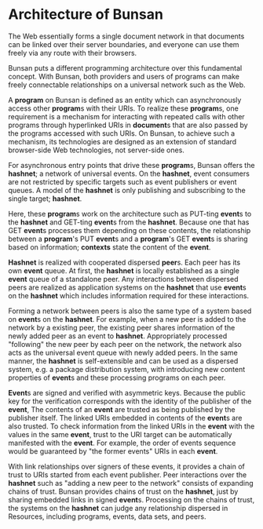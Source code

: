 # Architecture of Bunsan

The Web essentially forms a single document network in that
documents can be linked over their server boundaries,
and everyone can use them freely via any route with their browsers.

Bunsan puts a different programming architecture over this fundamental concept.
With Bunsan, both providers and users of programs can 
make freely connectable relationships
on a universal network such as the Web.

A **program** on Bunsan is defined as an entity which can asynchronously 
access other **program**s with their URIs.
To realize these **program**s, one requirement is a mechanism for
interacting with repeated calls with other programs
through hyperlinked URIs in **document**s 
that are also passed by the programs accessed with such URIs.
On Bunsan, to achieve such a mechanism, 
its technologies are designed as an extension of
 standard browser-side Web technologies,
not server-side ones.

For asynchronous entry points that drive these **program**s,
Bunsan offers the **hashnet**; a network of universal events.
On the **hashnet**, event consumers are not restricted by 
specific targets such as event publishers or event queues.
A model of the **hashnet** is only publishing and subscribing to 
the single target; **hashnet**.

Here, these **program**s work on the architecture such as
PUT-ting **event**s to the **hashnet** and GET-ting **event**s from the **hashnet**.
Because one that has GET **event**s processes them depending on these contents,
the relationship between a **program**'s PUT **event**s 
and a **program**'s GET **event**s
is sharing based on information; 
**contexts** state the content of the **event**.

**Hashnet** is realized with cooperated dispersed **peer**s.
Each peer has its own **event** queue.
At first, the **hashnet** is locally established 
as a single **event** queue of a standalone peer.
Any interactions between dispersed peers 
are realized as application systems on the **hashnet** that 
use **event**s on the **hashnet**
which includes information required for these interactions.

Forming a network between peers 
is also the same type of a system based on **event**s on the **hashnet**.
For example, when a new peer is added to the network by a existing peer, 
the existing peer shares information of the newly added peer 
as an event to **hashnet**.
Appropriately processed "following" the new peer by each peer on the network, 
the network also acts as the universal event queue with newly added peers.
In the same manner, the **hashnet** is self-extensible and can be used as a dispersed system,
e.g. a package distribution system,
with introducing new content properties of **event**s and
these processing programs on each peer.

**Event**s are signed and verified with asymmetric keys.
Because the public key for the verification corresponds with 
the identity of the publisher of the **event**,
The contents of an **event** are trusted as being published by the publisher itself.
The linked URIs embedded in contents of the **event**s are also trusted.
To check information from the linked URIs in the **event** 
with the values in the same **event**,
trust to the URI target can be automatically manifested with the **event**.
For example, the order of events sequence would be guaranteed by 
"the former events" URIs in each **event**.

With link relationships over signers of these events,
it provides a chain of trust to URIs started from each event publisher.
Peer interactions over the **hashnet** 
such as "adding a new peer to the network" 
consists of expanding chains of trust. 
Bunsan provides chains of trust on the **hashnet**,
just by sharing embedded links in signed **event**s.
Processing on the chains of trust,
the systems on the **hashnet** can judge any relationship 
dispersed in Resources, including programs, events, data sets, and peers.


